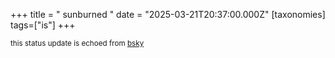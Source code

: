 +++
title = " sunburned "
date = "2025-03-21T20:37:00.000Z"
[taxonomies]
tags=["is"]
+++

<small>this status update is echoed from [bsky](https://bsky.app/profile/nonmodernist-is.bsky.social/post/3lkwlpoo4wj22)</small>